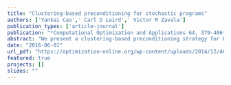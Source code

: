 ```yaml
---
title: "Clustering-based preconditioning for stochastic programs"
authors: ['Yankai Cao',' Carl D Laird',' Victor M Zavala']
publication_types: ['article-journal']
publication: "*Computational Optimization and Applications 64, 379-406*"
abstract: "We present a clustering-based preconditioning strategy for KKT systems arising in stochastic programming within an interior-point framework. The key idea is to perform adaptive clustering of scenarios (inside-the-solver) based on their influence on the problem at hand. This approach thus contrasts with existing (outside-the-solver) approaches that cluster scenarios based on problem data alone. We derive spectral and error properties for the preconditioner and demonstrate that scenario compression rates of up to 87% can be obtained, leading to dramatic computational savings. In addition, we demonstrate that the proposed preconditioner can avoid scalability issues of Schur decomposition in problems with large first-stage dimensionality."
date: "2016-06-01"
url_pdf: "https://optimization-online.org/wp-content/uploads/2014/12/4697.pdf"
featured: true
projects: []
slides: ""
---
```

